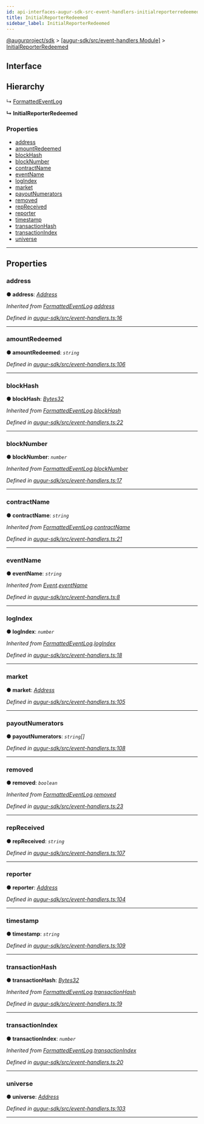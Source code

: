```yaml
---
id: api-interfaces-augur-sdk-src-event-handlers-initialreporterredeemed
title: InitialReporterRedeemed
sidebar_label: InitialReporterRedeemed
---
```


[@augurproject/sdk](api-readme.md) > [[augur-sdk/src/event-handlers Module]](api-modules-augur-sdk-src-event-handlers-module.md) > [InitialReporterRedeemed](api-interfaces-augur-sdk-src-event-handlers-initialreporterredeemed.md)

## Interface

## Hierarchy

↳  [FormattedEventLog](api-interfaces-augur-sdk-src-event-handlers-formattedeventlog.md)

**↳ InitialReporterRedeemed**

### Properties

* [address](api-interfaces-augur-sdk-src-event-handlers-initialreporterredeemed.md#address)
* [amountRedeemed](api-interfaces-augur-sdk-src-event-handlers-initialreporterredeemed.md#amountredeemed)
* [blockHash](api-interfaces-augur-sdk-src-event-handlers-initialreporterredeemed.md#blockhash)
* [blockNumber](api-interfaces-augur-sdk-src-event-handlers-initialreporterredeemed.md#blocknumber)
* [contractName](api-interfaces-augur-sdk-src-event-handlers-initialreporterredeemed.md#contractname)
* [eventName](api-interfaces-augur-sdk-src-event-handlers-initialreporterredeemed.md#eventname)
* [logIndex](api-interfaces-augur-sdk-src-event-handlers-initialreporterredeemed.md#logindex)
* [market](api-interfaces-augur-sdk-src-event-handlers-initialreporterredeemed.md#market)
* [payoutNumerators](api-interfaces-augur-sdk-src-event-handlers-initialreporterredeemed.md#payoutnumerators)
* [removed](api-interfaces-augur-sdk-src-event-handlers-initialreporterredeemed.md#removed)
* [repReceived](api-interfaces-augur-sdk-src-event-handlers-initialreporterredeemed.md#repreceived)
* [reporter](api-interfaces-augur-sdk-src-event-handlers-initialreporterredeemed.md#reporter)
* [timestamp](api-interfaces-augur-sdk-src-event-handlers-initialreporterredeemed.md#timestamp)
* [transactionHash](api-interfaces-augur-sdk-src-event-handlers-initialreporterredeemed.md#transactionhash)
* [transactionIndex](api-interfaces-augur-sdk-src-event-handlers-initialreporterredeemed.md#transactionindex)
* [universe](api-interfaces-augur-sdk-src-event-handlers-initialreporterredeemed.md#universe)

---

## Properties

<a id="address"></a>

###  address

**● address**: *[Address](api-modules-augur-sdk-src-event-handlers-module.md#address)*

*Inherited from [FormattedEventLog](api-interfaces-augur-sdk-src-event-handlers-formattedeventlog.md).[address](api-interfaces-augur-sdk-src-event-handlers-formattedeventlog.md#address)*

*Defined in [augur-sdk/src/event-handlers.ts:16](https://github.com/AugurProject/augur/blob/0787bf1a23/packages/augur-sdk/src/event-handlers.ts#L16)*

___
<a id="amountredeemed"></a>

###  amountRedeemed

**● amountRedeemed**: *`string`*

*Defined in [augur-sdk/src/event-handlers.ts:106](https://github.com/AugurProject/augur/blob/0787bf1a23/packages/augur-sdk/src/event-handlers.ts#L106)*

___
<a id="blockhash"></a>

###  blockHash

**● blockHash**: *[Bytes32](api-modules-augur-sdk-src-event-handlers-module.md#bytes32)*

*Inherited from [FormattedEventLog](api-interfaces-augur-sdk-src-event-handlers-formattedeventlog.md).[blockHash](api-interfaces-augur-sdk-src-event-handlers-formattedeventlog.md#blockhash)*

*Defined in [augur-sdk/src/event-handlers.ts:22](https://github.com/AugurProject/augur/blob/0787bf1a23/packages/augur-sdk/src/event-handlers.ts#L22)*

___
<a id="blocknumber"></a>

###  blockNumber

**● blockNumber**: *`number`*

*Inherited from [FormattedEventLog](api-interfaces-augur-sdk-src-event-handlers-formattedeventlog.md).[blockNumber](api-interfaces-augur-sdk-src-event-handlers-formattedeventlog.md#blocknumber)*

*Defined in [augur-sdk/src/event-handlers.ts:17](https://github.com/AugurProject/augur/blob/0787bf1a23/packages/augur-sdk/src/event-handlers.ts#L17)*

___
<a id="contractname"></a>

###  contractName

**● contractName**: *`string`*

*Inherited from [FormattedEventLog](api-interfaces-augur-sdk-src-event-handlers-formattedeventlog.md).[contractName](api-interfaces-augur-sdk-src-event-handlers-formattedeventlog.md#contractname)*

*Defined in [augur-sdk/src/event-handlers.ts:21](https://github.com/AugurProject/augur/blob/0787bf1a23/packages/augur-sdk/src/event-handlers.ts#L21)*

___
<a id="eventname"></a>

###  eventName

**● eventName**: *`string`*

*Inherited from [Event](api-interfaces-augur-sdk-src-event-handlers-event.md).[eventName](api-interfaces-augur-sdk-src-event-handlers-event.md#eventname)*

*Defined in [augur-sdk/src/event-handlers.ts:8](https://github.com/AugurProject/augur/blob/0787bf1a23/packages/augur-sdk/src/event-handlers.ts#L8)*

___
<a id="logindex"></a>

###  logIndex

**● logIndex**: *`number`*

*Inherited from [FormattedEventLog](api-interfaces-augur-sdk-src-event-handlers-formattedeventlog.md).[logIndex](api-interfaces-augur-sdk-src-event-handlers-formattedeventlog.md#logindex)*

*Defined in [augur-sdk/src/event-handlers.ts:18](https://github.com/AugurProject/augur/blob/0787bf1a23/packages/augur-sdk/src/event-handlers.ts#L18)*

___
<a id="market"></a>

###  market

**● market**: *[Address](api-modules-augur-sdk-src-event-handlers-module.md#address)*

*Defined in [augur-sdk/src/event-handlers.ts:105](https://github.com/AugurProject/augur/blob/0787bf1a23/packages/augur-sdk/src/event-handlers.ts#L105)*

___
<a id="payoutnumerators"></a>

###  payoutNumerators

**● payoutNumerators**: *`string`[]*

*Defined in [augur-sdk/src/event-handlers.ts:108](https://github.com/AugurProject/augur/blob/0787bf1a23/packages/augur-sdk/src/event-handlers.ts#L108)*

___
<a id="removed"></a>

###  removed

**● removed**: *`boolean`*

*Inherited from [FormattedEventLog](api-interfaces-augur-sdk-src-event-handlers-formattedeventlog.md).[removed](api-interfaces-augur-sdk-src-event-handlers-formattedeventlog.md#removed)*

*Defined in [augur-sdk/src/event-handlers.ts:23](https://github.com/AugurProject/augur/blob/0787bf1a23/packages/augur-sdk/src/event-handlers.ts#L23)*

___
<a id="repreceived"></a>

###  repReceived

**● repReceived**: *`string`*

*Defined in [augur-sdk/src/event-handlers.ts:107](https://github.com/AugurProject/augur/blob/0787bf1a23/packages/augur-sdk/src/event-handlers.ts#L107)*

___
<a id="reporter"></a>

###  reporter

**● reporter**: *[Address](api-modules-augur-sdk-src-event-handlers-module.md#address)*

*Defined in [augur-sdk/src/event-handlers.ts:104](https://github.com/AugurProject/augur/blob/0787bf1a23/packages/augur-sdk/src/event-handlers.ts#L104)*

___
<a id="timestamp"></a>

###  timestamp

**● timestamp**: *`string`*

*Defined in [augur-sdk/src/event-handlers.ts:109](https://github.com/AugurProject/augur/blob/0787bf1a23/packages/augur-sdk/src/event-handlers.ts#L109)*

___
<a id="transactionhash"></a>

###  transactionHash

**● transactionHash**: *[Bytes32](api-modules-augur-sdk-src-event-handlers-module.md#bytes32)*

*Inherited from [FormattedEventLog](api-interfaces-augur-sdk-src-event-handlers-formattedeventlog.md).[transactionHash](api-interfaces-augur-sdk-src-event-handlers-formattedeventlog.md#transactionhash)*

*Defined in [augur-sdk/src/event-handlers.ts:19](https://github.com/AugurProject/augur/blob/0787bf1a23/packages/augur-sdk/src/event-handlers.ts#L19)*

___
<a id="transactionindex"></a>

###  transactionIndex

**● transactionIndex**: *`number`*

*Inherited from [FormattedEventLog](api-interfaces-augur-sdk-src-event-handlers-formattedeventlog.md).[transactionIndex](api-interfaces-augur-sdk-src-event-handlers-formattedeventlog.md#transactionindex)*

*Defined in [augur-sdk/src/event-handlers.ts:20](https://github.com/AugurProject/augur/blob/0787bf1a23/packages/augur-sdk/src/event-handlers.ts#L20)*

___
<a id="universe"></a>

###  universe

**● universe**: *[Address](api-modules-augur-sdk-src-event-handlers-module.md#address)*

*Defined in [augur-sdk/src/event-handlers.ts:103](https://github.com/AugurProject/augur/blob/0787bf1a23/packages/augur-sdk/src/event-handlers.ts#L103)*

___

